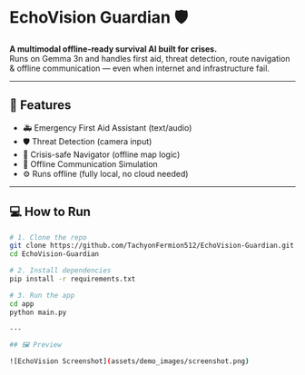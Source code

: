 # EchoVision Guardian 🛡️

**A multimodal offline-ready survival AI built for crises.**  
Runs on Gemma 3n and handles first aid, threat detection, route navigation & offline communication — even when internet and infrastructure fail.

---

## 🚀 Features

- 🚑 Emergency First Aid Assistant (text/audio)
- 🛡️ Threat Detection (camera input)
- 🧭 Crisis-safe Navigator (offline map logic)
- 📡 Offline Communication Simulation
- ⚙️ Runs offline (fully local, no cloud needed)

---

## 💻 How to Run

```bash
# 1. Clone the repo
git clone https://github.com/TachyonFermion512/EchoVision-Guardian.git
cd EchoVision-Guardian

# 2. Install dependencies
pip install -r requirements.txt

# 3. Run the app
cd app
python main.py

---

## 🖼️ Preview

![EchoVision Screenshot](assets/demo_images/screenshot.png)


